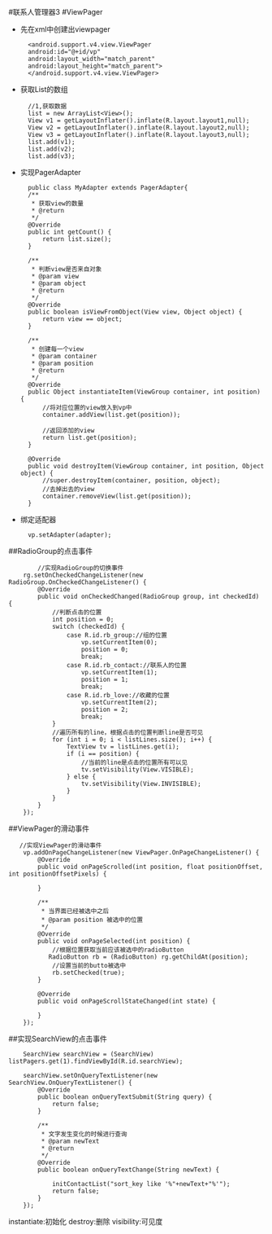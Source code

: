 
#联系人管理器3
#ViewPager
- 先在xml中创建出viewpager

        <android.support.v4.view.ViewPager
        android:id="@+id/vp"
        android:layout_width="match_parent"
        android:layout_height="match_parent">
    	</android.support.v4.view.ViewPager>
- 获取List<View>的数组

        //1,获取数据
        list = new ArrayList<View>();
        View v1 = getLayoutInflater().inflate(R.layout.layout1,null);
        View v2 = getLayoutInflater().inflate(R.layout.layout2,null);
        View v3 = getLayoutInflater().inflate(R.layout.layout3,null);
        list.add(v1);
        list.add(v2);
        list.add(v3);
	
- 实现PagerAdapter

	   	public class MyAdapter extends PagerAdapter{
        /**
         * 获取view的数量
         * @return
         */
        @Override
        public int getCount() {
            return list.size();
        }

        /**
         * 判断view是否来自对象
         * @param view
         * @param object
         * @return
         */
        @Override
        public boolean isViewFromObject(View view, Object object) {
            return view == object;
        }

        /**
         * 创建每一个view
         * @param container
         * @param position
         * @return
         */
        @Override
        public Object instantiateItem(ViewGroup container, int position) {
            //将对应位置的view放入到vp中
            container.addView(list.get(position));

            //返回添加的view
            return list.get(position);
        }

        @Override
        public void destroyItem(ViewGroup container, int position, Object object) {
            //super.destroyItem(container, position, object);
            //去掉出去的view
            container.removeView(list.get(position));
        }
- 绑定适配器

    	vp.setAdapter(adapter);

##RadioGroup的点击事件

            //实现RadioGroup的切换事件
        rg.setOnCheckedChangeListener(new RadioGroup.OnCheckedChangeListener() {
            @Override
            public void onCheckedChanged(RadioGroup group, int checkedId) {
                //判断点击的位置
                int position = 0;
                switch (checkedId) {
                    case R.id.rb_group://组的位置
                        vp.setCurrentItem(0);
                        position = 0;
                        break;
                    case R.id.rb_contact://联系人的位置
                        vp.setCurrentItem(1);
                        position = 1;
                        break;
                    case R.id.rb_love://收藏的位置
                        vp.setCurrentItem(2);
                        position = 2;
                        break;
                }
                //遍历所有的line，根据点击的位置判断line是否可见
                for (int i = 0; i < listLines.size(); i++) {
                    TextView tv = listLines.get(i);
                    if (i == position) {
                        //当前的line是点击的位置所有可以见
                        tv.setVisibility(View.VISIBLE);
                    } else {
                        tv.setVisibility(View.INVISIBLE);
                    }
                }
            }
        });
##ViewPager的滑动事件

       //实现ViewPager的滑动事件
        vp.addOnPageChangeListener(new ViewPager.OnPageChangeListener() {
            @Override
            public void onPageScrolled(int position, float positionOffset, int positionOffsetPixels) {

            }

            /**
             * 当界面已经被选中之后
             * @param position 被选中的位置
             */
            @Override
            public void onPageSelected(int position) {
                //根据位置获取当前应该被选中的radioButton
               RadioButton rb = (RadioButton) rg.getChildAt(position);
                //设置当前的butto被选中
                rb.setChecked(true);
            }

            @Override
            public void onPageScrollStateChanged(int state) {

            }
        });

##实现SearchView的点击事件

        SearchView searchView = (SearchView) listPagers.get(1).findViewById(R.id.searchView);

        searchView.setOnQueryTextListener(new SearchView.OnQueryTextListener() {
            @Override
            public boolean onQueryTextSubmit(String query) {
                return false;
            }

            /**
             * 文字发生变化的时候进行查询
             * @param newText
             * @return
             */
            @Override
            public boolean onQueryTextChange(String newText) {

                initContactList("sort_key like '%"+newText+"%'");
                return false;
            }
        });



instantiate:初始化
destroy:删除
visibility:可见度
